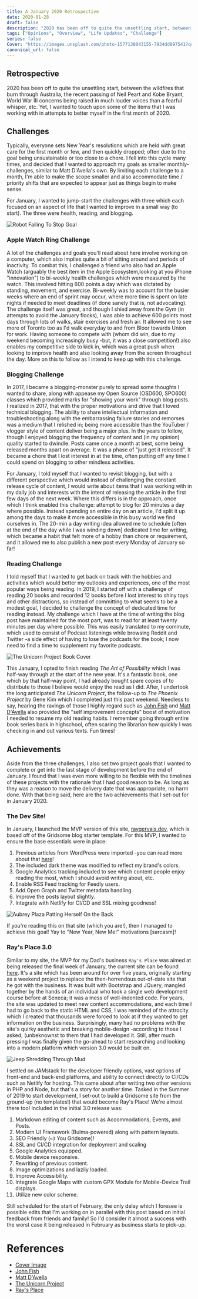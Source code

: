 ```yaml
---
title: A January 2020 Retrospective
date: 2020-01-28
draft: false
description: "2020 has been off to quite the unsettling start, between the wildfires that burn through Australia, the recent passing of Neil Peart and Kobe Bryant, World War III concerns being raised in much louder voices than a fearful whisper, etc. Yet, I wanted to touch upon some of the items that I was working with in attempts to better myself in the first month of 2020."
tags: ["Opinions", "Overview", "Life Updates", "Challenge"]
series: false
Cover: "https://images.unsplash.com/photo-1577138043155-7934dd897541?q=80&w=3880&auto=format&fit=crop"
canonical_url: false
---
```


## Retrospective

2020 has been off to quite the unsettling start, between the wildfires that burn through Australia, the recent passing of Neil Peart and Kobe Bryant, World War III concerns being raised in much louder voices than a fearful whisper, etc. Yet, I wanted to touch upon some of the items that I was working with in attempts to better myself in the first month of 2020.

## Challenges

Typically, everyone sets New Year's resolutions which are held with great care for the first month or few, and then quickly dropped; often due to the goal being unsustainable or too close to a chore. I fell into this cycle many times, and decided that I wanted to approach my goals as smaller monthly-challenges, similar to Matt D'Avella's own. By limiting each challenge to a month, I'm able to make the scope smaller and also accommodate time / priority shifts that are expected to appear just as things begin to make sense.

For January, I wanted to jump-start the challenges with three which each focused on an aspect of life that I wanted to improve in a small way (to start). The three were health, reading, and blogging.

![Robot Failing To Stop Goal](https://media.giphy.com/media/EizPK3InQbrNK/giphy.gif)

### Apple Watch Ring Challenge

A lot of the challenges and goals you'll read about here involve working on a computer, which also implies quite a bit of sitting around and periods of inactivity. To combat this, I challenged a friend who also had an Apple Watch (arguably the best item in the Apple Ecosystem,looking at you iPhone "innovation") to bi-weekly health challenges which were measured by the watch. This involved hitting 600 points a day which was dictated by standing, movement, and exercise. Bi-weekly was to account for the busier weeks where an end of sprint may occur, where more time is spent on late nights if needed to meet deadlines (if done sanely that is, not advocating). The challenge itself was great, and though I shied away from the Gym (in attempts to avoid the January flocks), I was able to achieve 600 points most days through lots of walks, stair exercises and fresh air. It allowed me to see more of Toronto too as I'd walk everyday to and from Bloor towards Union for work. Having someone to compete with (whom did win, due to my weekend becoming increasingly busy -but, it was a close competition!) also enables my competitive side to kick in, which was a great push when looking to improve health and also looking away from the screen throughout the day. More on this to follow as I intend to keep up with this challenge.

### Blogging Challenge

In 2017, I became a blogging-monster purely to spread some thoughts I wanted to share, along with appease my Open Source (OSD600, SPO600) classes which provided marks for "showing your work" through blog posts. I realized in 2017, that with the proper motivations and drive that I loved technical blogging. The ability to share intellectual information and troubleshooting along with the embarrassing failure stories and remorses was a medium that I relished in; being more accessible than the YouTuber / vlogger style of content deliver being a major plus. In the years to follow, though I enjoyed blogging the frequency of content and (in my opinion) quality started to dwindle. Posts came once a month at best, some being released months apart on average. It was a phase of "just get it released". It became a chore that I lost interest in at the time, often putting off any time I could spend on blogging to other mindless activities.

For January, I told myself that I wanted to revisit blogging, but with a different perspective which would instead of challenging the constant release cycle of content, I would write about items that I was working with in my daily job and interests with the intent of releasing the article in the first few days of the next week. Where this differs is in the approach, once which I think enabled this challenge: attempt to blog for 20 minutes a day where possible. Instead spending an entire day on an article, I'd split it up among the days to make it more accessible in this busy world we find ourselves in. The 20-min a day writing idea allowed me to schedule [often at the end of the day while I was winding down] dedicated time for writing, which became a habit that felt more of a hobby than chore or requirement, and it allowed me to also publish a new post every Monday of January so far!

### Reading Challenge

I told myself that I wanted to get back on track with the hobbies and activities which would better my outlooks and experiences, one of the most popular ways being reading. In 2019, I started off with a challenge of reading 20 books and recorded 12 books before I lost interest to shiny toys and other distractions, so instead of committing to what seems to be a modest goal, I decided to challenge the concept of dedicated time for reading instead. My challenge which I have at the time of writing the blog post have maintained for the most part, was to read for at least twenty minutes per day where possible. This was easily translated to my commute, which used to consist of Podcast listenings while browsing Reddit and Twitter -a side effect of having to lose the podcasts for the book; I now need to find a time to supplement my favorite podcasts.

![The Unicorn Project Book Cover](https://d188rgcu4zozwl.cloudfront.net/content/B07QT9QR41/resources/24138781)

This January, I opted to finish reading _The Art of Possibility_ which I was half-way through at the start of the new year. It's a fantastic book, one which by that half-way point, I had already bought spare copies of to distribute to those I believe would enjoy the read as I did. After, I undertook the long anticipated _The Unicorn Project_, the follow-up to _The Phoenix Project_ by Gene Kim which I completed just this past weekend. Needless to say, hearing the ravings of those I highly regard such as [John Fish](https://www.youtube.com/user/MrFish235/videos?view=0&sort=p&flow=grid) and [Matt D'Avella](https://www.youtube.com/watch?v=NjR9lz-R1xk) also provided the "self improvement concepts" boost of motivation I needed to resume my old reading habits. I remember going through entire book series back in highschool, often scaring the librarian how quickly I was checking in and out various texts. Fun times!

## Achievements

Aside from the three challenges, I also set two project goals that I wanted to complete or get into the last stage of development before the end of January. I found that I was even more willing to be flexible with the timelines of these projects with the rationale that I had good reason to be. As long as they was a reason to move the delivery date that was appropriate, no harm done. With that being said, here are the two achievements that I set-out for in January 2020.

### The Dev Site!

In January, I launched the MVP version of this site, [raygervais.dev](https://www.raygervais.dev), which is based off of the Gridsome blog starter template. For this MVP, I wanted to ensure the base essentials were in place:

1. Previous articles from WordPress were imported -you can read more about that [here](https://www.raygervais.dev/article/migrating-a-word-press-site-to-jam-stack/)!
2. The included dark theme was modified to reflect my brand's colors.
3. Google Analytics tracking included to see which content people enjoy reading the most, which I should avoid writing about, etc.
4. Enable RSS Feed tracking for Feedly users.
5. Add Open Graph and Twitter metadata handling.
6. Improve the posts layout slightly.
7. Integrate with Netlify for CI/CD and SSL mixing goodness!

![Aubrey Plaza Patting Herself On the Back](https://media.giphy.com/media/l1KVbGDWxVr5qw7M4/giphy.gif)

If you're reading this on that site (which you are!), then I managed to achieve this goal! Yay to "New Year, New Me!" motivations [sarcasm]!

### Ray's Place 3.0

Similar to my site, the MVP for my Dad's business `Ray's Place` was aimed at being released the final week of January, the current site can be found [here](http://www.rayzplace.ca). It's a site which has been around for over five years, originally starting as a weekend project to replace the then-horrendous out-of-date site that he got with the business. It was built with Bootstrap and JQuery, mangled together by the hands of an individual who took a single web development course before at Seneca; it was a mess of well-indented code. For years, the site was updated to meet new content accommodations, and each time I had to go back to the static HTML and CSS, I was reminded of the attrocity which I created that thousands were forced to look at if they wanted to get information on the business. Surprisingly, many had no problems with the site's quirky aesthetic and breaking mobile-design -according to those I asked; (unbeknownst to them that I had developed it. Still, after much pressing I was finally given the go-ahead to start researching and looking into a modern platform which version 3.0 would be built on.

![Jeep Shredding Through Mud](https://media.giphy.com/media/mbXsJdt6cFchW/giphy.gif)

I settled on JAMstack for the developer friendly options, vast options of front-end and back-end platforms, and ability to connect directly to CI/CDs such as Netlify for hosting. This came about after writing two other versions in PHP and Node, but that's a story for another time. Tasked in the Summer of 2019 to start development, I set-out to build a Gridsome site from the ground-up (no templates!) that would become Ray's Place! We're almost there too! Included in the initial 3.0 release was:

1. Markdown editing of content such as Accommodations, Events, and Posts.
2. Modern UI Framework (Bulma-powered) along with pattern layouts.
3. SEO Friendly (`<3` You Gridsome)!
4. SSL and CI/CD integration for deployment and scaling
5. Google Analytics equipped.
6. Mobile device responsive.
7. Rewriting of previous content.
8. Image optimizations and lazily loaded.
9. Improve Accessibility.
10. Integrate Google Maps with custom GPX Module for Mobile-Device Trail displays.
11. Utilize new color scheme.

Still scheduled for the start of February, the only delay which I foresee is possible edits that I'm working on in parallel with this post based on initial feedback from friends and family! So I'd consider it almost a success with the worst case it being released in February as business starts to pick-up.

# References

- [Cover Image](https://unsplash.com/photos/pkHrzNAP2ZQ)
- [John Fish](https://www.youtube.com/user/MrFish235/videos?view=0&sort=p&flow=gri)
- [Matt D'Avella](https://www.youtube.com/watch?v=NjR9lz-R1xk)
- [The Unicorn Project](https://itrevolution.com/the-unicorn-project/)
- [Ray's Place](http://www.rayzplace.ca)
